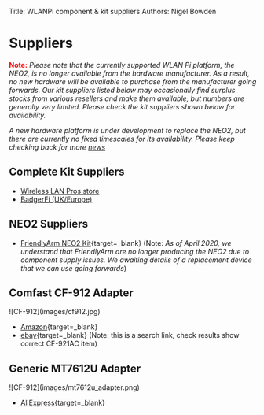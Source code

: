 Title: WLANPi component & kit suppliers
Authors: Nigel Bowden

# Suppliers

<span style="color: red">**Note:**</span> _Please note that the currently supported WLAN Pi platform, the NEO2, is no longer available from the hardware manufacturer. As a result, no new hardware will be available to purchase from the manufacturer going forwards. Our kit suppliers listed below may occasionally find surplus stocks from various resellers and make them available, but numbers are generally very limited. Please check the kit suppliers shown below for availability._

_A new hardware platform is under development to replace the NEO2, but there are currently no fixed timescales for its availability. Please keep checking back for more [news][news]_


## Complete Kit Suppliers

- [Wireless LAN Pros store][WLPC_Store]
- [BadgerFi (UK/Europe)][Nick_UK]

## NEO2 Suppliers

- [FriendlyArm NEO2 Kit][NEO2]{target=_blank} (Note: _As of April 2020, we understand that FriendlyArm are no longer producing the NEO2 due to component supply issues. We awaiting details of a replacement device that we can use going forwards_)

## Comfast CF-912 Adapter
<div>
![CF-912](images/cf912.jpg)
</div>

- [Amazon][CF912]{target=_blank}
- [ebay][CF912_ebay]{target=_blank} (Note: this is a search link, check results show correct CF-921AC item)

## Generic MT7612U Adapter
<div>
![CF-912](images/mt7612u_adapter.png)
</div>

- [AliExpress][aliexpress]{target=_blank}

<!-- Link list -->
[WLPC_Store]: http://www.wlanpros.com/product-category/store/
[NEO2]: https://www.friendlyarm.com/index.php?route=product/product&product_id=189
[CF912]: https://amzn.to/2R9niFs
[CF912_ebay]: https://www.ebay.com/sch/i.html?_from=R40&_trksid=m570.l1313&_nkw=comfast+cf-912ac&_sacat=0
[Nick_UK]: http://badgerwifi.co.uk/store
[aliexpress]: https://www.aliexpress.com/item/4000048659616.html
[news]: news.md
